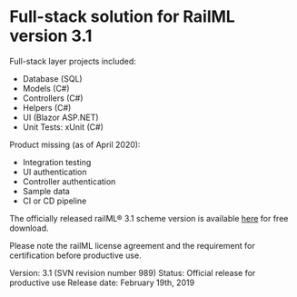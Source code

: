 # Full-stack solution for RailML version 3.1


Full-stack layer projects included:
- Database (SQL)
- Models (C#)
- Controllers (C#)
- Helpers (C#)
- UI (Blazor ASP.NET)
- Unit Tests: xUnit (C#)


Product missing (as of April 2020):
- Integration testing
- UI authentication
- Controller authentication
- Sample data
- CI or CD pipeline


The officially released railML® 3.1 scheme version is available [here](https://www.railml.org/en/download/schemes.html?file=files/download/schemas/versions/railML-3.1.zip) for free download.

Please note the railML license agreement and the requirement for certification before productive use.

Version: 3.1 (SVN revision number 989)
Status: Official release for productive use
Release date: February 19th, 2019
